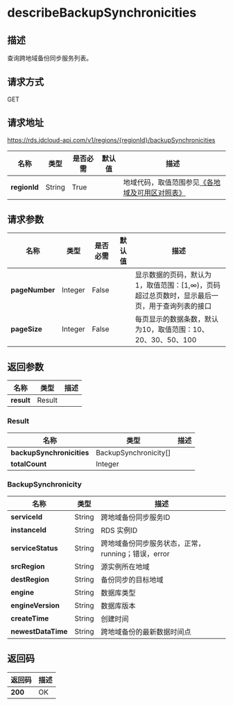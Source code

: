 # describeBackupSynchronicities


## 描述
查询跨地域备份同步服务列表。

## 请求方式
GET

## 请求地址
https://rds.jdcloud-api.com/v1/regions/{regionId}/backupSynchronicities

|名称|类型|是否必需|默认值|描述|
|---|---|---|---|---|
|**regionId**|String|True| |地域代码，取值范围参见[《各地域及可用区对照表》](../Enum-Definitions/Regions-AZ.md)|

## 请求参数
|名称|类型|是否必需|默认值|描述|
|---|---|---|---|---|
|**pageNumber**|Integer|False| |显示数据的页码，默认为1，取值范围：[1,∞)，页码超过总页数时，显示最后一页，用于查询列表的接口|
|**pageSize**|Integer|False| |每页显示的数据条数，默认为10，取值范围：10、20、30、50、100|


## 返回参数
|名称|类型|描述|
|---|---|---|
|**result**|Result| |

### Result
|名称|类型|描述|
|---|---|---|
|**backupSynchronicities**|BackupSynchronicity[]| |
|**totalCount**|Integer| |
### BackupSynchronicity
|名称|类型|描述|
|---|---|---|
|**serviceId**|String|跨地域备份同步服务ID|
|**instanceId**|String|RDS 实例ID|
|**serviceStatus**|String|跨地域备份同步服务状态，正常，running；错误，error|
|**srcRegion**|String|源实例所在地域|
|**destRegion**|String|备份同步的目标地域|
|**engine**|String|数据库类型|
|**engineVersion**|String|数据库版本|
|**createTime**|String|创建时间|
|**newestDataTime**|String|跨地域备份的最新数据时间点|

## 返回码
|返回码|描述|
|---|---|
|**200**|OK|
